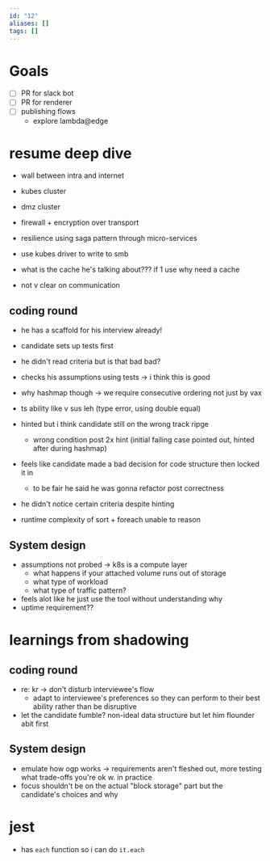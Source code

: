 ```yaml
---
id: "12"
aliases: []
tags: []
---
```

# Goals

- [ ] PR for slack bot
- [ ] PR for renderer
- [ ] publishing flows
  - explore lambda@edge

# resume deep dive

- wall between intra and internet
- kubes cluster
- dmz cluster
- firewall + encryption over transport
- resilience using saga pattern through micro-services
- use kubes driver to write to smb
- what is the cache he's talking about??? if 1 use why need a cache

- not v clear on communication

## coding round

- he has a scaffold for his interview already!
- candidate sets up tests first
- he didn't read criteria but is that bad bad?
- checks his assumptions using tests -> i think this is good

- why hashmap though -> we require consecutive ordering not just by vax
- ts ability like v sus leh (type error, using double equal)
- hinted but i think candidate still on the wrong track ripge
  - wrong condition post 2x hint (initial failing case pointed out, hinted after during hashmap)
- feels like candidate made a bad decision for code structure then locked it in
  - to be fair he said he was gonna refactor post correctness
- he didn't notice certain criteria despite hinting
- runtime complexity of sort + foreach unable to reason

## System design

- assumptions not probed -> k8s is a compute layer
  - what happens if your attached volume runs out of storage
  - what type of workload
  - what type of traffic pattern?
- feels alot like he just use the tool without understanding why
- uptime requirement??

# learnings from shadowing

## coding round

- re: kr -> don't disturb interviewee's flow
  - adapt to interviewee's preferences so they can perform to their best ability rather than be disruptive
- let the candidate fumble? non-ideal data structure but let him flounder abit first

## System design

- emulate how ogp works -> requirements aren't fleshed out, more testing what trade-offs you're ok w. in practice
- focus shouldn't be on the actual "block storage" part but the candidate's choices and why

# jest

- has `each` function so i can do `it.each`

